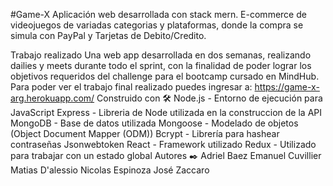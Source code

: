 #Game-X
Aplicación web desarrollada con stack mern. E-commerce de videojuegos de variadas categorias y plataformas, donde la compra se simula con PayPal y Tarjetas de Debito/Credito.

Trabajo realizado
Una web app desarrollada en dos semanas, realizando dailies y meets durante todo el sprint, con la finalidad de poder lograr los objetivos requeridos del challenge para el bootcamp cursado en MindHub.
Para poder ver el trabajo final realizado puedes ingresar a: https://game-x-arg.herokuapp.com/
Construido con 🛠️
Node.js - Entorno de ejecución para JavaScript
Express - Libreria de Node utilizada en la construccion de la API
MongoDB - Base de datos utilizada
Mongoose - Modelado de objetos (Object Document Mapper (ODM))
Bcrypt - Librería para hashear contraseñas
Jsonwebtoken
React - Framework utilizado
Redux - Utilizado para trabajar con un estado global
Autores ✒️
Adriel Baez
Emanuel Cuvillier
Matias D'alessio
Nicolas Espinoza
José Zaccaro
